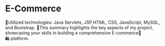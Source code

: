 # E-Commerce
🔗Utilized technologies: Java Servlets, JSP,HTML, CSS, JavaScript, MySQL, and Bootstrap.  🔗This summary highlights the key aspects of my project, showcasing your skills in building a comprehensive E-commerce🛒🛍️ platform.
